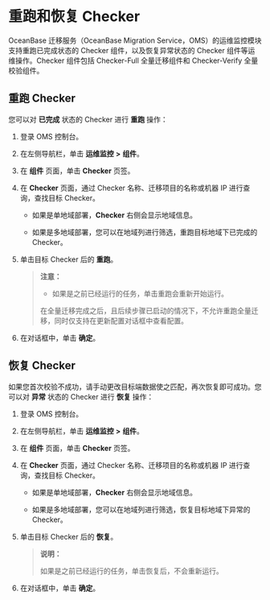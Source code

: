 # 重跑和恢复 Checker

OceanBase 迁移服务（OceanBase Migration Service，OMS）的运维监控模块支持重跑已完成状态的 Checker 组件，以及恢复异常状态的 Checker 组件等运维操作。Checker 组件包括 Checker-Full 全量迁移组件和 Checker-Verify 全量校验组件。

## 重跑 Checker

您可以对 **已完成** 状态的 Checker 进行 **重跑** 操作：

1. 登录 OMS 控制台。

2. 在左侧导航栏，单击 **运维监控** **\>** **组件**。

3. 在 **组件** 页面，单击 **Checker** 页签。

4. 在 **Checker** 页面，通过 Checker 名称、迁移项目的名称或机器 IP 进行查询，查找目标 Checker。

   * 如果是单地域部署，**Checker** 右侧会显示地域信息。

   * 如果是多地域部署，您可以在地域列进行筛选，重跑目标地域下已完成的 Checker。

5. 单击目标 Checker 后的 **重跑**。

   >**注意：**
   >
   >* 如果是之前已经运行的任务，单击重跑会重新开始运行。
   >
   >在全量迁移完成之后，且后续步骤已启动的情况下，不允许重跑全量迁移，同时仅支持在更新配置对话框中查看配置。

6. 在对话框中，单击 **确定**。

## 恢复 Checker

如果您首次校验不成功，请手动更改目标端数据使之匹配，再次恢复即可成功。您可以对 **异常** 状态的 Checker 进行 **恢复** 操作：

1. 登录 OMS 控制台。

2. 在左侧导航栏，单击 **运维监控** **\>** **组件**。

3. 在 **组件** 页面，单击 **Checker** 页签。

4. 在 **Checker** 页面，通过 Checker 名称、迁移项目的名称或机器 IP 进行查询，查找目标 Checker。

   * 如果是单地域部署，**Checker** 右侧会显示地域信息。

   * 如果是多地域部署，您可以在地域列进行筛选，恢复目标地域下异常的 Checker。

5. 单击目标 Checker 后的 **恢复**。

   >**说明：**
   >
   >如果是之前已经运行的任务，单击恢复后，不会重新运行。

6. 在对话框中，单击 **确定**。

